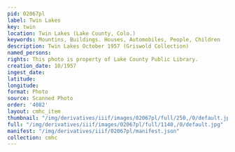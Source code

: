 ```yaml
---
pid: 02067pl
label: Twin Lakes
key: twin
location: Twin Lakes (Lake County, Colo.)
keywords: Mountins, Buildings. Houses, Automobiles, People, Children
description: Twin Lakes October 1957 (Griswold Collection)
named_persons: 
rights: This photo is property of Lake County Public Library.
creation_date: 10/1957
ingest_date: 
latitude: 
longitude: 
format: Photo
source: Scanned Photo
order: '4082'
layout: cmhc_item
thumbnail: "/img/derivatives/iiif/images/02067pl/full/250,/0/default.jpg"
full: "/img/derivatives/iiif/images/02067pl/full/1140,/0/default.jpg"
manifest: "/img/derivatives/iiif/02067pl/manifest.json"
collection: cmhc
---
```

